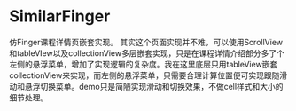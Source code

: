 # SimilarFinger
仿Finger课程详情页嵌套实现。
其实这个页面实现并不难，可以使用ScrollView和tableVIew以及collectionView多层嵌套实现，只是在课程详情介绍部分多了个左侧的悬浮菜单，增加了实现逻辑的复杂度。我在这里底层只用tableView嵌套collectionView来实现，而左侧的悬浮菜单，只需要合理计算位置便可实现跟随滑动和悬浮切换菜单。demo只是简陋实现滑动和切换效果，不做cell样式和大小的细节处理。
